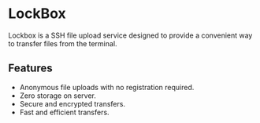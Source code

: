 # LockBox

Lockbox is a SSH file upload service designed to provide a convenient way to transfer files from the terminal.

## Features

- Anonymous file uploads with no registration required.
- Zero storage on server.
- Secure and encrypted transfers.
- Fast and efficient transfers.
